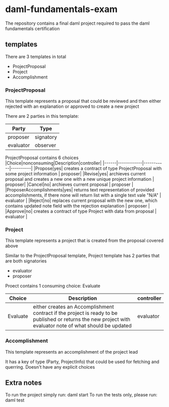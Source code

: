# daml-fundamentals-exam
The repository contains a final daml project required to pass the daml fundamentals certification

## templates

There are 3 templates in total
- ProjectProposal
- Project
- Accomplishment

### ProjectProposal
This template represents a proposal that could be reviewed and then either rejected with an explanation or approved to create a new project

There are 2 parties in this template:

|Party|Type|
|-----|----|
|proposer|signatory|
|evaluator|observer|

ProjectProposal contains 6 choices
|Choice|nonconsuming|Description|controller|
|------|------------|-----------|----------|
|Propose|yes| creates a contract of type ProjectProposal with some project information | proposer|
|Revise|yes| archieves current proposal and creates a new one with a new unique project information | proposer|
|Cancel|no| archieves current proposal | proposer |
|ProposerAccomplishments|yes| returns text representation of provided accomplishments, if there none will return list with a single text vale "N/A" | evaluator |
|Reject|no| replaces current proposal with the new one, which contains updated note field with the rejection explanation  | proposer |
|Approve|no| creates a contract of type Project with data from proposal | evaluator |

### Project
This template represents a project that is created from the proposal covered above

Similar to the ProjectProposal template, Project template has 2 parties that are both signatories
- evaluator
- proposer

Proect contains 1 consuming choice: Evaluate

|Choice|Description|controller|
|------|-----------|----------|
|Evaluate| either creates an Accomplishment contract if the project is ready to be published or returns the new project with evaluator note of what should be updated | evaluator|

### Accomplishment
This template represents an accomplishment of the project lead

It has a key of type (Party, ProjectInfo) that could be used for fetching and querring. Doesn't have any explicit choices

## Extra notes

To run the project simply run: daml start
To run the tests only, please run: daml test